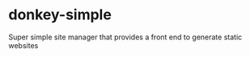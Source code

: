 donkey-simple
=============

Super simple site manager that provides a front end to generate static websites
